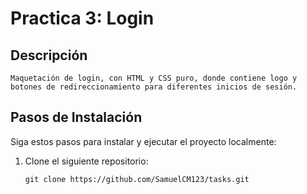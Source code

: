 # Practica 3: Login

## **Descripción**
    Maquetación de login, con HTML y CSS puro, donde contiene logo y botones de redireccionamiento para diferentes inicios de sesión.

## **Pasos de Instalación**

Siga estos pasos para instalar y ejecutar el proyecto localmente:

1. Clone el siguiente repositorio:

    ```proweshell
    git clone https://github.com/SamuelCM123/tasks.git
    ```